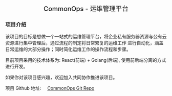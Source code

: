<div style='text-align: center; font-size: 20px; font-weight: 500'>
    CommonOps - 运维管理平台
</div>

### 项目介绍

该项目的目标是想做一个一站式的运维管理平台，将企业私有服务器资源与公有云资源进行集中管理后，通过流程的制定将日常繁复的运维工作
进行自动化，涵盖日常运维的大部分操作；同时简化运维工作的操作流程和步骤。

目前项目采用的技术体系为: React(前端) + Golang(后端), 使用前后端分离的方式进行开发。

如果你对该项目感兴趣，欢迎加入共同协作推进该项目。

项目 Github 地址: &nbsp;&nbsp;&nbsp; [CommonOps Git Repo](https://github.com/chujieyang/commonops.git)

